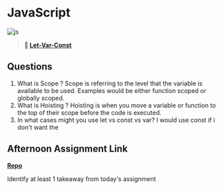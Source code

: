 # JavaScript

![js](https://bcw.blob.core.windows.net/public/img/courses/js.gif)

> **📖 [Let-Var-Const](https://codeworksacademy.com/fs-student-guide/resources/wk2/01-Let-Var-Const)**

## Questions

1. What is Scope ?
   Scope is referring to the level that the variable is available to be used. Examples would be either function scoped or globally scoped.
2. What is Hoisting ?
   Hoisting is when you move a variable or function to the top of their scope before the code is executed.
3. In what cases might you use let vs const vs var?
   I would use const if i don't want the

## Afternoon Assignment Link

**[Repo](https://github.com/TobyComon/scoreboard)**

Identify at least 1 takeaway from today's assignment
